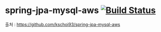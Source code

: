 # spring-jpa-mysql-aws [![Build Status](https://travis-ci.com/kschoi93/spring-jpa-mysql-aws.svg?branch=master)](https://travis-ci.com/kschoi93/spring-jpa-mysql-aws)

출처 : https://github.com/kschoi93/spring-jpa-mysql-aws
